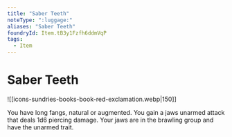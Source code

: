 ```yaml
---
title: "Saber Teeth"
noteType: ":luggage:"
aliases: "Saber Teeth"
foundryId: Item.tB3y1Fzfh6ddmVqP
tags:
  - Item
---
```


# Saber Teeth
![[icons-sundries-books-book-red-exclamation.webp|150]]

You have long fangs, natural or augmented. You gain a jaws unarmed attack that deals 1d6 piercing damage. Your jaws are in the brawling group and have the unarmed trait.
